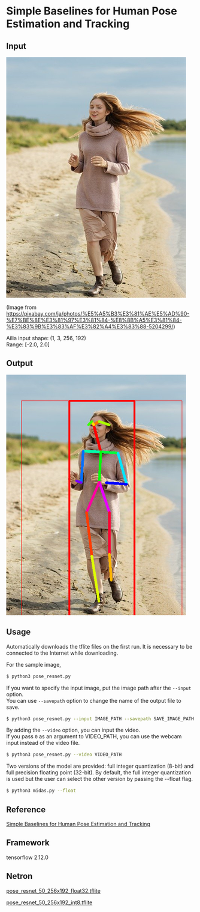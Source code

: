 # Simple Baselines for Human Pose Estimation and Tracking

## Input

![Input](input.jpg)

(Image from https://pixabay.com/ja/photos/%E5%A5%B3%E3%81%AE%E5%AD%90-%E7%BE%8E%E3%81%97%E3%81%84-%E8%8B%A5%E3%81%84-%E3%83%9B%E3%83%AF%E3%82%A4%E3%83%88-5204299/)

Ailia input shape: (1, 3, 256, 192)  
Range: [-2.0, 2.0]

## Output

![Output](output.png)

## Usage

Automatically downloads the tflite files on the first run.
It is necessary to be connected to the Internet while downloading.

For the sample image,
``` bash
$ python3 pose_resnet.py
```

If you want to specify the input image, put the image path after the `--input` option.  
You can use `--savepath` option to change the name of the output file to save.
```bash
$ python3 pose_resnet.py --input IMAGE_PATH --savepath SAVE_IMAGE_PATH
```

By adding the `--video` option, you can input the video.   
If you pass `0` as an argument to VIDEO_PATH, you can use the webcam input instead of the video file.
```bash
$ python3 pose_resnet.py --video VIDEO_PATH
```

Two versions of the model are provided: full integer quantization (8-bit) and full precision floating point (32-bit). 
By default, the full integer quantization is used but the user can select the other version by passing the --float flag.
```bash
$ python3 midas.py --float
```

## Reference

[Simple Baselines for Human Pose Estimation and Tracking](https://github.com/microsoft/human-pose-estimation.pytorch)

## Framework

tensorflow 2.12.0

## Netron

[pose_resnet_50_256x192_float32.tflite](https://netron.app/?url=https://storage.googleapis.com/ailia-models/pose_resnet/pose_resnet_50_256x192_float32.tflite)

[pose_resnet_50_256x192_int8.tflite](https://netron.app/?url=https://storage.googleapis.com/ailia-models/pose_resnet/pose_resnet_50_256x192_int8.tflite)


